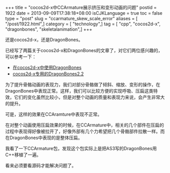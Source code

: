 +++
title = "cocos2d-x中CCArmature展示挤压和变形动画的问题"
postid = 1922
date = 2013-09-09T17:38:18+08:00
isCJKLanguage = true
toc = false
type = "post"
slug = "ccarmature_skew_scale_error"
aliases = [ "/post/1922.html",]
category = [ "technology",]
tag = [ "cpp", "cocos2d-x", "dragonbones", "skeletalanimation",]
+++


还是cocos2d-x，还是DragonBones。

已经写了两篇关于cocos2d-x和DragonBones的文章了，对它们两位感兴趣的，可以参考一下：

-   [在cocos2d-x中使用DragonBones](https://blog.zengrong.net/post/1911.html)
-   [cocos2d-x专用的DragonBones2.2](https://blog.zengrong.net/post/1915.html)

为了提升骨骼动画的表现力，我们对部分骨骼做了倾斜、缩放、变形的操作，在DragonBones中表现正常。这样，我们可以比较方便的实现呼吸、压扁这类特效，它们的变化虽然比较小，但是对整个动画的质量和表现力来说，会产生非常大的提升。

可是，这样的效果在CCAramture中表现不正常。

在对整个动画使用压扁效果的时候，在CCArmature中，相关的几个部件在压扁的过程中表现得好像被拉开了，好像外部有几个力希望把几个骨骼部件拉散一样。而在DragonBones中表现的是整体压扁。

我看了一下CCArmature包，发现这个包实际上是把AS3写的DragonBones用C++移植了一遍。

看来必须要看源码才能解决问题了。

